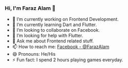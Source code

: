 ### Hi, I'm Faraz Alam 👋

- 🔭 I’m currently working on Frontend Development.
- 🌱 I’m currently learning Dart and Flutter.
- 👯 I’m looking to collaborate on Facebook.
- 🤔 I’m looking for help with Flutter.
- 💬 Ask me about Frontend related stuff. 
- 📫 How to reach me: [Facebook - @FarazAlam](https://www.facebook.com/profile.php?id=100008576882642)
- 😄 Pronouns: He/His
- ⚡ Fun fact: I spend 2 hours playing games everyday.

